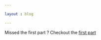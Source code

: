 ```yaml
---

layout : blog

---
```


Missed the first part ? Checkout the [first part](/blog/2016/12/02/a-subtle-introduction-to-mocking/)

